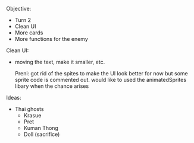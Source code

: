 Objective:
- Turn 2
- Clean UI
- More cards
- More functions for the enemy

Clean UI:
- moving the text, make it smaller, etc.
    
    Preni: got rid of the spites to make the UI look better for now but some sprite code is commented out.
        would like to used the animatedSprites libary when the chance arises 

Ideas:
- Thai ghosts
    - Krasue
    - Pret
    - Kuman Thong 
    - Doll (sacrifice)